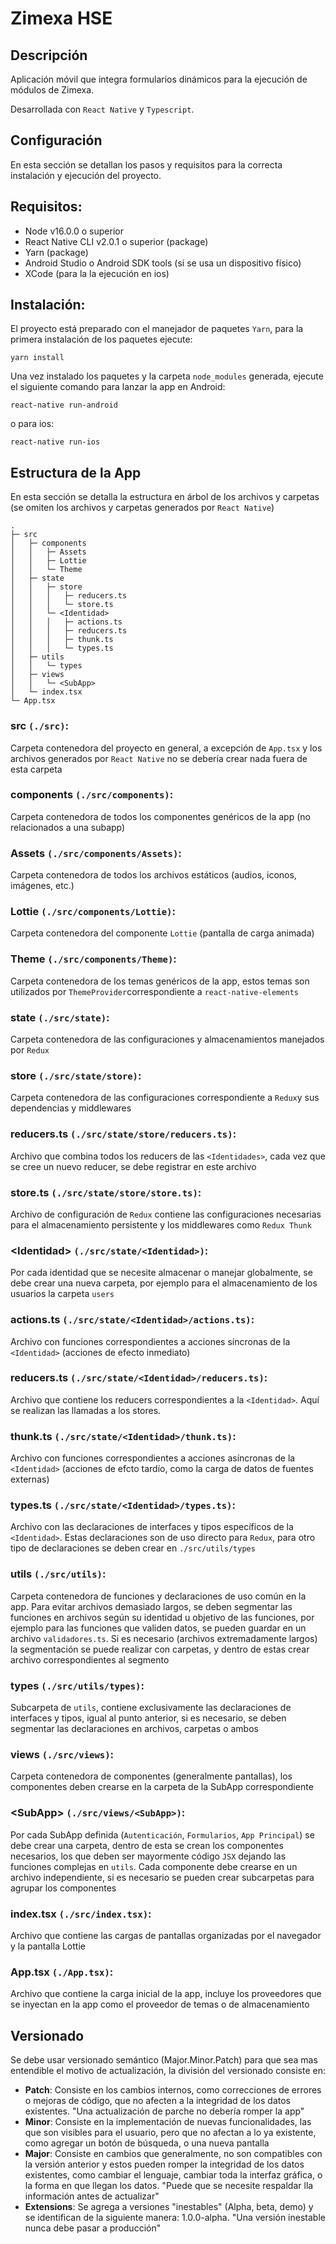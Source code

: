 # **Zimexa HSE**

## **Descripción**
Aplicación móvil que integra formularios dinámicos para la ejecución de módulos de Zimexa.

Desarrollada con `React Native` y `Typescript`.

## **Configuración**
En esta sección se detallan los pasos y requisitos para la correcta instalación y ejecución del proyecto.

## Requisitos:
* Node v16.0.0 o superior
* React Native CLI v2.0.1 o superior (package)
* Yarn (package)
* Android Studio o Android SDK tools (si se usa un dispositivo físico)
* XCode (para la la ejecución en ios)

## Instalación:
El proyecto está preparado con el manejador de paquetes `Yarn`, para la primera instalación de los paquetes ejecute:
```
yarn install
```

Una vez instalado los paquetes y la carpeta `node_modules` generada, ejecute el siguiente comando para lanzar la app en Android:
```
react-native run-android
```
o para ios:
```
react-native run-ios
```

## **Estructura de la App**
En esta sección se detalla la estructura en árbol de los archivos y carpetas (se omiten los archivos y carpetas generados por `React Native`)
```
.
├─ src
│   ├─ components
│   │   ├─ Assets
│   │   ├─ Lottie
│   │   └─ Theme
│   ├─ state
│   │   ├─ store
│   │   │   ├─ reducers.ts
│   │   │   └─ store.ts
│   │   └─ <Identidad>
│   │   │   ├─ actions.ts
│   │   │   ├─ reducers.ts
│   │   │   ├─ thunk.ts
│   │   │   └─ types.ts
│   ├─ utils
│   │   └─ types
│   ├─ views
│   │   └─ <SubApp>
│   └─ index.tsx
└─ App.tsx
```

### src `(./src)`:
Carpeta contenedora del proyecto en general, a excepción de `App.tsx` y los archivos generados por `React Native` no se debería crear nada fuera de esta carpeta

### components `(./src/components)`:
Carpeta contenedora de todos los componentes genéricos de la app (no relacionados a una subapp)

### Assets `(./src/components/Assets)`:
Carpeta contenedora de todos los archivos estáticos (audios, iconos, imágenes, etc.)

### Lottie `(./src/components/Lottie)`:
Carpeta contenedora del componente `Lottie` (pantalla de carga animada)

### Theme `(./src/components/Theme)`:
Carpeta contenedora de los temas genéricos de la app, estos temas son utilizados por `ThemeProvider`correspondiente a `react-native-elements`

### state `(./src/state)`:
Carpeta contenedora de las configuraciones y almacenamientos manejados por `Redux`

### store `(./src/state/store)`:
Carpeta contenedora de las configuraciones correspondiente a `Redux`y sus dependencias y middlewares

### reducers.ts `(./src/state/store/reducers.ts)`:
Archivo que combina todos los reducers de las `<Identidades>`, cada vez que se cree un nuevo reducer, se debe registrar en este archivo

### store.ts `(./src/state/store/store.ts)`:
Archivo de configuración de `Redux` contiene las configuraciones necesarias para el almacenamiento persistente y los middlewares como `Redux Thunk`

### \<Identidad> `(./src/state/<Identidad>)`:
Por cada identidad que se necesite almacenar o manejar globalmente, se debe crear una nueva carpeta, por ejemplo para el almacenamiento de los usuarios la carpeta `users`

### actions.ts `(./src/state/<Identidad>/actions.ts)`:
Archivo con funciones correspondientes a acciones síncronas de la `<Identidad>` (acciones de efecto inmediato)

### reducers.ts `(./src/state/<Identidad>/reducers.ts)`:
Archivo que contiene los reducers correspondientes a la `<Identidad>`. Aquí se realizan las llamadas a los stores.

### thunk.ts `(./src/state/<Identidad>/thunk.ts)`:
Archivo con funciones correspondientes a acciones asíncronas de la `<Identidad>` (acciones de efcto tardío, como la carga de datos de fuentes externas)

### types.ts `(./src/state/<Identidad>/types.ts)`:
Archivo con las declaraciones de interfaces y tipos específicos de la `<Identidad>`. Estas declaraciones son de uso directo para `Redux`, para otro tipo de declaraciones se deben crear en `./src/utils/types`

### utils `(./src/utils)`:
Carpeta contenedora de funciones y declaraciones de uso común en la app. Para evitar archivos demasiado largos, se deben segmentar las funciones en archivos según su identidad u objetivo de las funciones, por ejemplo para las funciones que validen datos, se pueden guardar en un archivo `validadores.ts`. Si es necesario (archivos extremadamente largos) la segmentación se puede realizar con carpetas, y dentro de estas crear archivo correspondientes al segmento

### types `(./src/utils/types)`:
Subcarpeta de `utils`, contiene exclusivamente las declaraciones de interfaces y tipos, igual al punto anterior, si es necesario, se deben segmentar las declaraciones en archivos, carpetas o ambos

### views `(./src/views)`:
Carpeta contenedora de componentes (generalmente pantallas), los componentes deben crearse en la carpeta de la SubApp correspondiente

### \<SubApp> `(./src/views/<SubApp>)`:
Por cada SubApp definida (`Autenticación`, `Formularios`, `App Principal`) se debe crear una carpeta, dentro de esta se crean los componentes necesarios, los que deben ser mayormente código `JSX` dejando las funciones complejas en `utils`. Cada componente debe crearse en un archivo independiente, si es necesario se pueden crear subcarpetas para agrupar los componentes

### index.tsx `(./src/index.tsx)`:
Archivo que contiene las cargas de pantallas organizadas por el navegador y la pantalla Lottie

### App.tsx `(./App.tsx)`:
Archivo que contiene la carga inicial de la app, incluye los proveedores que se inyectan en la app como el proveedor de temas o de almacenamiento

## **Versionado**
Se debe usar versionado semántico (Major.Minor.Patch) para que sea mas entendible el motivo de actualización, la división del versionado consiste en:
* **Patch**: Consiste en los cambios internos, como correcciones de errores o mejoras de código, que no afecten a la integridad de los datos existentes. "Una actualización de parche no debería romper la app"
* **Minor**: Consiste en la implementación de nuevas funcionalidades, las que son visibles para el usuario, pero que no afectan a lo ya existente, como agregar un botón de búsqueda, o una nueva pantalla
* **Major**: Consiste en cambios que generalmente, no son compatibles con la versión anterior y estos pueden romper la integridad de los datos existentes, como cambiar el lenguaje, cambiar toda la interfaz gráfica, o la forma en que llegan los datos. "Puede que se necesite respaldar lla información antes de actualizar"
* **Extensions**: Se agrega a versiones "inestables" (Alpha, beta, demo) y se identifican de la siguiente manera: 1.0.0-alpha. "Una versión inestable nunca debe pasar a producción"
